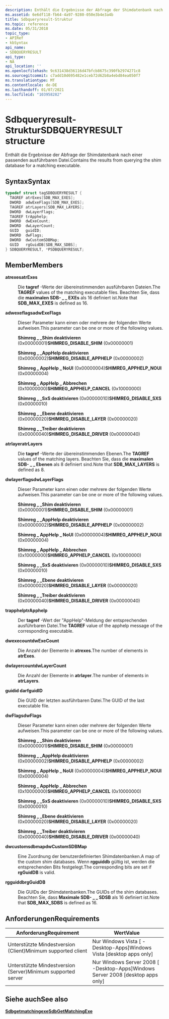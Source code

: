 ```yaml
---
description: Enthält die Ergebnisse der Abfrage der Shimdatenbank nach einer passenden ausführbaren Datei.
ms.assetid: 6e6df118-fb64-4a97-9280-050e3b4e3a4b
title: Sdbqueryresult-Struktur
ms.topic: reference
ms.date: 05/31/2018
topic_type:
- APIRef
- kbSyntax
api_name:
- SDBQUERYRESULT
api_type:
- NA
api_location: ''
ms.openlocfilehash: 9c631438d36116d47bfcb8675c390fb2974271c8
ms.sourcegitcommit: c7add10d695482e1ceb72d62b8a4ebd84ea050f7
ms.translationtype: MT
ms.contentlocale: de-DE
ms.lasthandoff: 01/07/2021
ms.locfileid: "103958282"
---
```

# <a name="sdbqueryresult-structure"></a><span data-ttu-id="4442e-103">Sdbqueryresult-Struktur</span><span class="sxs-lookup"><span data-stu-id="4442e-103">SDBQUERYRESULT structure</span></span>

<span data-ttu-id="4442e-104">Enthält die Ergebnisse der Abfrage der Shimdatenbank nach einer passenden ausführbaren Datei.</span><span class="sxs-lookup"><span data-stu-id="4442e-104">Contains the results from querying the shim database for a matching executable.</span></span>

## <a name="syntax"></a><span data-ttu-id="4442e-105">Syntax</span><span class="sxs-lookup"><span data-stu-id="4442e-105">Syntax</span></span>


```C++
typedef struct tagSDBQUERYRESULT {
  TAGREF atrExes[SDB_MAX_EXES];
  DWORD  adwExeFlags[SDB_MAX_EXES];
  TAGREF atrLayers[SDB_MAX_LAYERS];
  DWORD  dwLayerFlags;
  TAGREF trApphelp;
  DWORD  dwExeCount;
  DWORD  dwLayerCount;
  GUID   guidID;
  DWORD  dwFlags;
  DWORD  dwCustomSDBMap;
  GUID   rgGuidDB[SDB_MAX_SDBS];
} SDBQUERYRESULT, *PSDBQUERYRESULT;
```



## <a name="members"></a><span data-ttu-id="4442e-106">Member</span><span class="sxs-lookup"><span data-stu-id="4442e-106">Members</span></span>

<dl> <dt>

<span data-ttu-id="4442e-107">**atrexes**</span><span class="sxs-lookup"><span data-stu-id="4442e-107">**atrExes**</span></span>
</dt> <dd>

<span data-ttu-id="4442e-108">Die **tagref** -Werte der übereinstimmenden ausführbaren Dateien.</span><span class="sxs-lookup"><span data-stu-id="4442e-108">The **TAGREF** values of the matching executable files.</span></span> <span data-ttu-id="4442e-109">Beachten Sie, dass die **maximalen SDB- \_ \_ EXEs** als 16 definiert ist.</span><span class="sxs-lookup"><span data-stu-id="4442e-109">Note that **SDB\_MAX\_EXES** is defined as 16.</span></span>

</dd> <dt>

<span data-ttu-id="4442e-110">**adwexeflags**</span><span class="sxs-lookup"><span data-stu-id="4442e-110">**adwExeFlags**</span></span>
</dt> <dd>

<span data-ttu-id="4442e-111">Dieser Parameter kann einen oder mehrere der folgenden Werte aufweisen.</span><span class="sxs-lookup"><span data-stu-id="4442e-111">This parameter can be one or more of the following values.</span></span>

<dl> <dt>

<span data-ttu-id="4442e-112"><span id="SHIMREG_DISABLE_SHIM"></span><span id="shimreg_disable_shim"></span>**Shimreg \_ \_Shim deaktivieren** (0x00000001)</span><span class="sxs-lookup"><span data-stu-id="4442e-112"><span id="SHIMREG_DISABLE_SHIM"></span><span id="shimreg_disable_shim"></span>**SHIMREG\_DISABLE\_SHIM** (0x00000001)</span></span>
</dt> <dt>

<span data-ttu-id="4442e-113"><span id="SHIMREG_DISABLE_APPHELP"></span><span id="shimreg_disable_apphelp"></span>**Shimreg \_ \_AppHelp deaktivieren** (0x00000002)</span><span class="sxs-lookup"><span data-stu-id="4442e-113"><span id="SHIMREG_DISABLE_APPHELP"></span><span id="shimreg_disable_apphelp"></span>**SHIMREG\_DISABLE\_APPHELP** (0x00000002)</span></span>
</dt> <dt>

<span data-ttu-id="4442e-114"><span id="SHIMREG_APPHELP_NOUI"></span><span id="shimreg_apphelp_noui"></span>**Shimreg \_ AppHelp \_ NoUI** (0x00000004)</span><span class="sxs-lookup"><span data-stu-id="4442e-114"><span id="SHIMREG_APPHELP_NOUI"></span><span id="shimreg_apphelp_noui"></span>**SHIMREG\_APPHELP\_NOUI** (0x00000004)</span></span>
</dt> <dt>

<span data-ttu-id="4442e-115"><span id="SHIMREG_APPHELP_CANCEL"></span><span id="shimreg_apphelp_cancel"></span>**Shimreg \_ AppHelp \_ Abbrechen** (0x10000000)</span><span class="sxs-lookup"><span data-stu-id="4442e-115"><span id="SHIMREG_APPHELP_CANCEL"></span><span id="shimreg_apphelp_cancel"></span>**SHIMREG\_APPHELP\_CANCEL** (0x10000000)</span></span>
</dt> <dt>

<span data-ttu-id="4442e-116"><span id="SHIMREG_DISABLE_SXS"></span><span id="shimreg_disable_sxs"></span>**Shimreg \_ \_SxS deaktivieren** (0x00000010)</span><span class="sxs-lookup"><span data-stu-id="4442e-116"><span id="SHIMREG_DISABLE_SXS"></span><span id="shimreg_disable_sxs"></span>**SHIMREG\_DISABLE\_SXS** (0x00000010)</span></span>
</dt> <dt>

<span data-ttu-id="4442e-117"><span id="SHIMREG_DISABLE_LAYER"></span><span id="shimreg_disable_layer"></span>**Shimreg \_ \_Ebene deaktivieren** (0x00000020)</span><span class="sxs-lookup"><span data-stu-id="4442e-117"><span id="SHIMREG_DISABLE_LAYER"></span><span id="shimreg_disable_layer"></span>**SHIMREG\_DISABLE\_LAYER** (0x00000020)</span></span>
</dt> <dt>

<span data-ttu-id="4442e-118"><span id="SHIMREG_DISABLE_DRIVER"></span><span id="shimreg_disable_driver"></span>**Shimreg \_ \_Treiber deaktivieren** (0x00000040)</span><span class="sxs-lookup"><span data-stu-id="4442e-118"><span id="SHIMREG_DISABLE_DRIVER"></span><span id="shimreg_disable_driver"></span>**SHIMREG\_DISABLE\_DRIVER** (0x00000040)</span></span>
</dt> </dl> </dd> <dt>

<span data-ttu-id="4442e-119">**atrlayer**</span><span class="sxs-lookup"><span data-stu-id="4442e-119">**atrLayers**</span></span>
</dt> <dd>

<span data-ttu-id="4442e-120">Die **tagref** -Werte der übereinstimmenden Ebenen.</span><span class="sxs-lookup"><span data-stu-id="4442e-120">The **TAGREF** values of the matching layers.</span></span> <span data-ttu-id="4442e-121">Beachten Sie, dass die **maximalen SDB- \_ \_ Ebenen** als 8 definiert sind.</span><span class="sxs-lookup"><span data-stu-id="4442e-121">Note that **SDB\_MAX\_LAYERS** is defined as 8.</span></span>

</dd> <dt>

<span data-ttu-id="4442e-122">**dwlayerflags**</span><span class="sxs-lookup"><span data-stu-id="4442e-122">**dwLayerFlags**</span></span>
</dt> <dd>

<span data-ttu-id="4442e-123">Dieser Parameter kann einen oder mehrere der folgenden Werte aufweisen.</span><span class="sxs-lookup"><span data-stu-id="4442e-123">This parameter can be one or more of the following values.</span></span>

<dl> <dt>

<span data-ttu-id="4442e-124"><span id="SHIMREG_DISABLE_SHIM"></span><span id="shimreg_disable_shim"></span>**Shimreg \_ \_Shim deaktivieren** (0x00000001)</span><span class="sxs-lookup"><span data-stu-id="4442e-124"><span id="SHIMREG_DISABLE_SHIM"></span><span id="shimreg_disable_shim"></span>**SHIMREG\_DISABLE\_SHIM** (0x00000001)</span></span>
</dt> <dt>

<span data-ttu-id="4442e-125"><span id="SHIMREG_DISABLE_APPHELP"></span><span id="shimreg_disable_apphelp"></span>**Shimreg \_ \_AppHelp deaktivieren** (0x00000002)</span><span class="sxs-lookup"><span data-stu-id="4442e-125"><span id="SHIMREG_DISABLE_APPHELP"></span><span id="shimreg_disable_apphelp"></span>**SHIMREG\_DISABLE\_APPHELP** (0x00000002)</span></span>
</dt> <dt>

<span data-ttu-id="4442e-126"><span id="SHIMREG_APPHELP_NOUI"></span><span id="shimreg_apphelp_noui"></span>**Shimreg \_ AppHelp \_ NoUI** (0x00000004)</span><span class="sxs-lookup"><span data-stu-id="4442e-126"><span id="SHIMREG_APPHELP_NOUI"></span><span id="shimreg_apphelp_noui"></span>**SHIMREG\_APPHELP\_NOUI** (0x00000004)</span></span>
</dt> <dt>

<span data-ttu-id="4442e-127"><span id="SHIMREG_APPHELP_CANCEL"></span><span id="shimreg_apphelp_cancel"></span>**Shimreg \_ AppHelp \_ Abbrechen** (0x10000000)</span><span class="sxs-lookup"><span data-stu-id="4442e-127"><span id="SHIMREG_APPHELP_CANCEL"></span><span id="shimreg_apphelp_cancel"></span>**SHIMREG\_APPHELP\_CANCEL** (0x10000000)</span></span>
</dt> <dt>

<span data-ttu-id="4442e-128"><span id="SHIMREG_DISABLE_SXS"></span><span id="shimreg_disable_sxs"></span>**Shimreg \_ \_SxS deaktivieren** (0x00000010)</span><span class="sxs-lookup"><span data-stu-id="4442e-128"><span id="SHIMREG_DISABLE_SXS"></span><span id="shimreg_disable_sxs"></span>**SHIMREG\_DISABLE\_SXS** (0x00000010)</span></span>
</dt> <dt>

<span data-ttu-id="4442e-129"><span id="SHIMREG_DISABLE_LAYER"></span><span id="shimreg_disable_layer"></span>**Shimreg \_ \_Ebene deaktivieren** (0x00000020)</span><span class="sxs-lookup"><span data-stu-id="4442e-129"><span id="SHIMREG_DISABLE_LAYER"></span><span id="shimreg_disable_layer"></span>**SHIMREG\_DISABLE\_LAYER** (0x00000020)</span></span>
</dt> <dt>

<span data-ttu-id="4442e-130"><span id="SHIMREG_DISABLE_DRIVER"></span><span id="shimreg_disable_driver"></span>**Shimreg \_ \_Treiber deaktivieren** (0x00000040)</span><span class="sxs-lookup"><span data-stu-id="4442e-130"><span id="SHIMREG_DISABLE_DRIVER"></span><span id="shimreg_disable_driver"></span>**SHIMREG\_DISABLE\_DRIVER** (0x00000040)</span></span>
</dt> </dl> </dd> <dt>

<span data-ttu-id="4442e-131">**trapphelp**</span><span class="sxs-lookup"><span data-stu-id="4442e-131">**trApphelp**</span></span>
</dt> <dd>

<span data-ttu-id="4442e-132">Der **tagref** -Wert der "AppHelp"-Meldung der entsprechenden ausführbaren Datei.</span><span class="sxs-lookup"><span data-stu-id="4442e-132">The **TAGREF** value of the apphelp message of the corresponding executable.</span></span>

</dd> <dt>

<span data-ttu-id="4442e-133">**dwexecount**</span><span class="sxs-lookup"><span data-stu-id="4442e-133">**dwExeCount**</span></span>
</dt> <dd>

<span data-ttu-id="4442e-134">Die Anzahl der Elemente in **atrexes**.</span><span class="sxs-lookup"><span data-stu-id="4442e-134">The number of elements in **atrExes**.</span></span>

</dd> <dt>

<span data-ttu-id="4442e-135">**dwlayercount**</span><span class="sxs-lookup"><span data-stu-id="4442e-135">**dwLayerCount**</span></span>
</dt> <dd>

<span data-ttu-id="4442e-136">Die Anzahl der Elemente in **atrlayer**.</span><span class="sxs-lookup"><span data-stu-id="4442e-136">The number of elements in **atrLayers**.</span></span>

</dd> <dt>

<span data-ttu-id="4442e-137">**guidid darf**</span><span class="sxs-lookup"><span data-stu-id="4442e-137">**guidID**</span></span>
</dt> <dd>

<span data-ttu-id="4442e-138">Die GUID der letzten ausführbaren Datei.</span><span class="sxs-lookup"><span data-stu-id="4442e-138">The GUID of the last executable file.</span></span>

</dd> <dt>

<span data-ttu-id="4442e-139">**dwFlags**</span><span class="sxs-lookup"><span data-stu-id="4442e-139">**dwFlags**</span></span>
</dt> <dd>

<span data-ttu-id="4442e-140">Dieser Parameter kann einen oder mehrere der folgenden Werte aufweisen.</span><span class="sxs-lookup"><span data-stu-id="4442e-140">This parameter can be one or more of the following values.</span></span>

<dl> <dt>

<span data-ttu-id="4442e-141"><span id="SHIMREG_DISABLE_SHIM"></span><span id="shimreg_disable_shim"></span>**Shimreg \_ \_Shim deaktivieren** (0x00000001)</span><span class="sxs-lookup"><span data-stu-id="4442e-141"><span id="SHIMREG_DISABLE_SHIM"></span><span id="shimreg_disable_shim"></span>**SHIMREG\_DISABLE\_SHIM** (0x00000001)</span></span>
</dt> <dt>

<span data-ttu-id="4442e-142"><span id="SHIMREG_DISABLE_APPHELP"></span><span id="shimreg_disable_apphelp"></span>**Shimreg \_ \_AppHelp deaktivieren** (0x00000002)</span><span class="sxs-lookup"><span data-stu-id="4442e-142"><span id="SHIMREG_DISABLE_APPHELP"></span><span id="shimreg_disable_apphelp"></span>**SHIMREG\_DISABLE\_APPHELP** (0x00000002)</span></span>
</dt> <dt>

<span data-ttu-id="4442e-143"><span id="SHIMREG_APPHELP_NOUI"></span><span id="shimreg_apphelp_noui"></span>**Shimreg \_ AppHelp \_ NoUI** (0x00000004)</span><span class="sxs-lookup"><span data-stu-id="4442e-143"><span id="SHIMREG_APPHELP_NOUI"></span><span id="shimreg_apphelp_noui"></span>**SHIMREG\_APPHELP\_NOUI** (0x00000004)</span></span>
</dt> <dt>

<span data-ttu-id="4442e-144"><span id="SHIMREG_APPHELP_CANCEL"></span><span id="shimreg_apphelp_cancel"></span>**Shimreg \_ AppHelp \_ Abbrechen** (0x10000000)</span><span class="sxs-lookup"><span data-stu-id="4442e-144"><span id="SHIMREG_APPHELP_CANCEL"></span><span id="shimreg_apphelp_cancel"></span>**SHIMREG\_APPHELP\_CANCEL** (0x10000000)</span></span>
</dt> <dt>

<span data-ttu-id="4442e-145"><span id="SHIMREG_DISABLE_SXS"></span><span id="shimreg_disable_sxs"></span>**Shimreg \_ \_SxS deaktivieren** (0x00000010)</span><span class="sxs-lookup"><span data-stu-id="4442e-145"><span id="SHIMREG_DISABLE_SXS"></span><span id="shimreg_disable_sxs"></span>**SHIMREG\_DISABLE\_SXS** (0x00000010)</span></span>
</dt> <dt>

<span data-ttu-id="4442e-146"><span id="SHIMREG_DISABLE_LAYER"></span><span id="shimreg_disable_layer"></span>**Shimreg \_ \_Ebene deaktivieren** (0x00000020)</span><span class="sxs-lookup"><span data-stu-id="4442e-146"><span id="SHIMREG_DISABLE_LAYER"></span><span id="shimreg_disable_layer"></span>**SHIMREG\_DISABLE\_LAYER** (0x00000020)</span></span>
</dt> <dt>

<span data-ttu-id="4442e-147"><span id="SHIMREG_DISABLE_DRIVER"></span><span id="shimreg_disable_driver"></span>**Shimreg \_ \_Treiber deaktivieren** (0x00000040)</span><span class="sxs-lookup"><span data-stu-id="4442e-147"><span id="SHIMREG_DISABLE_DRIVER"></span><span id="shimreg_disable_driver"></span>**SHIMREG\_DISABLE\_DRIVER** (0x00000040)</span></span>
</dt> </dl> </dd> <dt>

<span data-ttu-id="4442e-148">**dwcustomsdbmap**</span><span class="sxs-lookup"><span data-stu-id="4442e-148">**dwCustomSDBMap**</span></span>
</dt> <dd>

<span data-ttu-id="4442e-149">Eine Zuordnung der benutzerdefinierten Shimdatenbanken.</span><span class="sxs-lookup"><span data-stu-id="4442e-149">A map of the custom shim databases.</span></span> <span data-ttu-id="4442e-150">Wenn **rgguiddb** gültig ist, werden die entsprechenden Bits festgelegt.</span><span class="sxs-lookup"><span data-stu-id="4442e-150">The corresponding bits are set if **rgGuidDB** is valid.</span></span>

</dd> <dt>

<span data-ttu-id="4442e-151">**rgguiddb**</span><span class="sxs-lookup"><span data-stu-id="4442e-151">**rgGuidDB**</span></span>
</dt> <dd>

<span data-ttu-id="4442e-152">Die GUIDs der Shimdatenbanken.</span><span class="sxs-lookup"><span data-stu-id="4442e-152">The GUIDs of the shim databases.</span></span> <span data-ttu-id="4442e-153">Beachten Sie, dass **Maximale SDB- \_ \_ SDSB** als 16 definiert ist.</span><span class="sxs-lookup"><span data-stu-id="4442e-153">Note that **SDB\_MAX\_SDBS** is defined as 16.</span></span>

</dd> </dl>

## <a name="requirements"></a><span data-ttu-id="4442e-154">Anforderungen</span><span class="sxs-lookup"><span data-stu-id="4442e-154">Requirements</span></span>



| <span data-ttu-id="4442e-155">Anforderung</span><span class="sxs-lookup"><span data-stu-id="4442e-155">Requirement</span></span> | <span data-ttu-id="4442e-156">Wert</span><span class="sxs-lookup"><span data-stu-id="4442e-156">Value</span></span> |
|-------------------------------------|------------------------------------------------------|
| <span data-ttu-id="4442e-157">Unterstützte Mindestversion (Client)</span><span class="sxs-lookup"><span data-stu-id="4442e-157">Minimum supported client</span></span><br/> | <span data-ttu-id="4442e-158">Nur Windows Vista \[ -Desktop-Apps\]</span><span class="sxs-lookup"><span data-stu-id="4442e-158">Windows Vista \[desktop apps only\]</span></span><br/>       |
| <span data-ttu-id="4442e-159">Unterstützte Mindestversion (Server)</span><span class="sxs-lookup"><span data-stu-id="4442e-159">Minimum supported server</span></span><br/> | <span data-ttu-id="4442e-160">Nur Windows Server 2008 \[ -Desktop-Apps\]</span><span class="sxs-lookup"><span data-stu-id="4442e-160">Windows Server 2008 \[desktop apps only\]</span></span><br/> |



## <a name="see-also"></a><span data-ttu-id="4442e-161">Siehe auch</span><span class="sxs-lookup"><span data-stu-id="4442e-161">See also</span></span>

<dl> <dt>

[<span data-ttu-id="4442e-162">**Sdbgetmatchingexe**</span><span class="sxs-lookup"><span data-stu-id="4442e-162">**SdbGetMatchingExe**</span></span>](sdbgetmatchingexe.md)
</dt> </dl>

 

 




